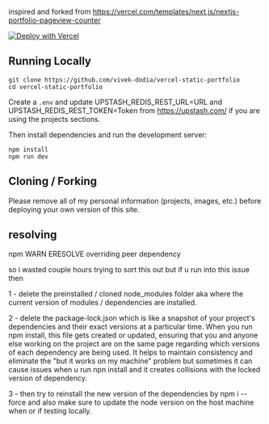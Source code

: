 inspired and forked from https://vercel.com/templates/next.js/nextjs-portfolio-pageview-counter 


[![Deploy with Vercel](https://vercel.com/button)](https://vercel.com/new/upstash/clone?demo-title=Next.js%20Portfolio%20with%20Pageview%20Counter&demo-description=Portfolio%20site%20with%20pageview%20counter%2C%20built%20with%20Next.js%2013%20App%20Router%2C%20Contentlayer%2C%20and%20Upstash%20Redis.&demo-url=https%3A%2F%2Fchronark.com%2F&demo-image=%2F%2Fimages.ctfassets.net%2Fe5382hct74si%2F1DA8n5a6WaP9p1FXf9LmUY%2Fc6264fa2732355787bf657df92dda8a1%2FCleanShot_2023-04-17_at_14.17.37.png&project-name=Next.js%20Portfolio%20with%20Pageview%20Counter&repository-name=nextjs-portfolio-pageview-counter&repository-url=https%3A%2F%2Fgithub.com%2Fchronark%2Fchronark.com&from=templates&integration-ids=oac_V3R1GIpkoJorr6fqyiwdhl17)

## Running Locally

```sh-session
git clone https://github.com/vivek-dodia/vercel-static-portfolio
cd vercel-static-portfolio
```

Create a `.env` and update UPSTASH_REDIS_REST_URL=URL and UPSTASH_REDIS_REST_TOKEN=Token from https://upstash.com/ if you are using the projects sections.

Then install dependencies and run the development server:
```sh-session
npm install
npm run dev
```

## Cloning / Forking

Please remove all of my personal information (projects, images, etc.) before deploying your own version of this site.

## resolving 

npm WARN ERESOLVE overriding peer dependency

so i wasted couple hours trying to sort this out but if u run into this issue then 

1 - delete the preinstalled / cloned node_modules folder aka where the current version of modules / dependencies are installed.

2 - delete the package-lock.json which is like a snapshot of your project's dependencies and their exact versions at a particular time. When you run npm install, this file gets created or updated, ensuring that you and anyone else working on the project are on the same page regarding which versions of each dependency are being used. It helps to maintain consistency and eliminate the "but it works on my machine" problem but sometimes it can cause issues when u run npn install and it creates collisions with the locked version of dependency. 

3 - then try to reinstall the new version of the dependencies by npm i --force and also make sure to update the node version on the host machine when or if testing locally.